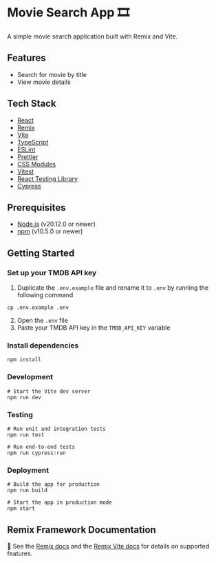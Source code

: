 # Movie Search App 🎞️

A simple movie search application built with Remix and Vite.

## Features 

- Search for movie by title
- View movie details

## Tech Stack

- [React](https://reactjs.org)
- [Remix](https://remix.run)
- [Vite](https://vitejs.dev)
- [TypeScript](https://www.typescriptlang.org)
- [ESLint](https://eslint.org)
- [Prettier](https://prettier.io)
- [CSS Modules](https://github.com/css-modules/css-modules)
- [Vitest](https://vitest.dev)
- [React Testing Library](https://testing-library.com/docs/react-testing-library/intro)
- [Cypress](https://www.cypress.io)

## Prerequisites

- [Node.js](https://nodejs.org) (v20.12.0 or newer)
- [npm](https://www.npmjs.com) (v10.5.0 or newer)

## Getting Started

### Set up your TMDB API key

1. Duplicate the `.env.example` file and rename it to `.env` by running the following command
```shellscript
cp .env.example .env
```
2. Open the `.env` file
3. Paste your TMDB API key in the `TMDB_API_KEY` variable

### Install dependencies

```shellscript
npm install
```


### Development

```shellscript
# Start the Vite dev server
npm run dev 
```

### Testing

```shellscript
# Run unit and integration tests
npm run test

# Run end-to-end tests
npm run cypress:run
```

### Deployment

```shellscript
# Build the app for production
npm run build

# Start the app in production mode
npm start
```

## Remix Framework Documentation
📖 See the [Remix docs](https://remix.run/docs) and the [Remix Vite docs](https://remix.run/docs/en/main/guides/vite) for details on supported features.

